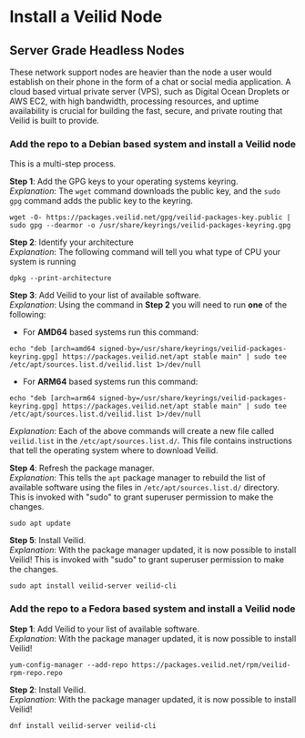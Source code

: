# Install a Veilid Node


## Server Grade Headless Nodes


These network support nodes are heavier than the node a user would establish on their phone in the form of a chat or social media application. A cloud based virtual private server (VPS), such as Digital Ocean Droplets or AWS EC2, with high bandwidth, processing resources, and uptime availability is crucial for building the fast, secure, and private routing that Veilid is built to provide.


### Add the repo to a Debian based system and install a Veilid node
This is a multi-step process.


**Step 1**: Add the GPG keys to your operating systems keyring.<br />
*Explanation*: The `wget` command downloads the public key, and the `sudo gpg` command adds the public key to the keyring.
```shell
wget -O- https://packages.veilid.net/gpg/veilid-packages-key.public | sudo gpg --dearmor -o /usr/share/keyrings/veilid-packages-keyring.gpg
```
**Step 2**: Identify your architecture<br />
*Explanation*: The following command will tell you what type of CPU your system is running
```shell
dpkg --print-architecture
```

**Step 3**: Add Veilid to your list of available software.<br />
*Explanation*: Using the command in **Step 2** you will need to run **one** of the following:

- For **AMD64** based systems run this command:
```shell
echo "deb [arch=amd64 signed-by=/usr/share/keyrings/veilid-packages-keyring.gpg] https://packages.veilid.net/apt stable main" | sudo tee /etc/apt/sources.list.d/veilid.list 1>/dev/null
```
- For **ARM64** based systems run this command:
```shell
echo "deb [arch=arm64 signed-by=/usr/share/keyrings/veilid-packages-keyring.gpg] https://packages.veilid.net/apt stable main" | sudo tee /etc/apt/sources.list.d/veilid.list 1>/dev/null
```
*Explanation*:
Each of the above commands will create a new file called `veilid.list` in the `/etc/apt/sources.list.d/`. This file contains instructions that tell the operating system where to download Veilid.

**Step 4**: Refresh the package manager.<br />
*Explanation*: This tells the `apt` package manager to rebuild the list of available software using the files in `/etc/apt/sources.list.d/` directory. This is invoked with "sudo" to grant superuser permission to make the changes.
```shell
sudo apt update
```

**Step 5**: Install Veilid.<br />
*Explanation*: With the package manager updated, it is now possible to install Veilid! This is invoked with "sudo" to grant superuser permission to make the changes.
```shell
sudo apt install veilid-server veilid-cli
```

### Add the repo to a Fedora based system and install a Veilid node
**Step 1**: Add Veilid to your list of available software.<br />
*Explanation*: With the package manager updated, it is now possible to install Veilid!
```shell
yum-config-manager --add-repo https://packages.veilid.net/rpm/veilid-rpm-repo.repo
```
**Step 2**: Install Veilid.<br />
*Explanation*: With the package manager updated, it is now possible to install Veilid!
```shell
dnf install veilid-server veilid-cli
```
